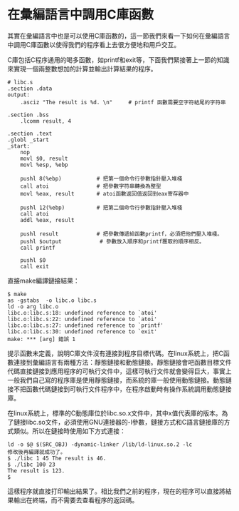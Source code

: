 # 在彙編語言中調用C庫函數

其實在彙編語言中也是可以使用C庫函數的，這一節我們來看一下如何在彙編語言中調用C庫函數以使得我們的程序看上去很方便地和用戶交互。


C庫包括C程序通用的喝多函數，如printf和exit等，下面我們緊接著上一節的知識來實現一個兩整數想加的計算並輸出計算結果的程序。
```
# libc.s
.section .data
output:
    .asciz "The result is %d. \n"     # printf 函數需要空字符結尾的字符串

.section .bss
    .lcomm result, 4

.section .text
.globl _start
_start:
    nop
    movl $0, result
    movl %esp, %ebp

    pushl 8(%ebp)           # 把第一個命令行參數指針壓入堆棧
    call atoi               # 把參數字符串轉換為整型
    movl %eax, result       # atoi函數返回值返回到eax寄存器中

    pushl 12(%ebp)          # 把第二個命令行參數指針壓入堆棧
    call atoi
    addl %eax, result

    pushl result            # 把參數傳遞給函數printf，必須把他們壓入堆棧。
    pushl $output            # 參數放入順序和printf獲取的順序相反。
    call printf

    pushl $0
    call exit
```
直接make編譯鏈接結果：
```
$ make
as -gstabs  -o libc.o libc.s
ld -o arg libc.o
libc.o:libc.s:18: undefined reference to `atoi'
libc.o:libc.s:22: undefined reference to `atoi'
libc.o:libc.s:27: undefined reference to `printf'
libc.o:libc.s:30: undefined reference to `exit'
make: *** [arg] 錯誤 1
```
提示函數未定義，說明C庫文件沒有連接到程序目標代碼。在linux系統上，把C函數連接到彙編語言有兩種方法：靜態鏈接和動態鏈接。靜態鏈接會吧函數目標文件代碼直接鏈接到應用程序的可執行文件中，這樣可執行文件就會變得巨大，事實上一般我們自己寫的程序庫是使用靜態鏈接，而系統的庫一般使用動態鏈接。動態鏈接不把函數代碼鏈接到可執行文件程序中，在程序啟動時有操作系統調用動態鏈接庫。

在linux系統上，標準的C動態庫位於libc.so.x文件中，其中x值代表庫的版本。為了鏈接libc.so文件，必須使用GNU連接器的-l參數，鏈接方式和C語言鏈接庫的方式類似。所以在鏈接時使用如下方式連接：
```
ld -o $@ $(SRC_OBJ) -dynamic-linker /lib/ld-linux.so.2 -lc
修改後再編譯就成功了。
$ ./libc 1 45 The result is 46.
$ ./libc 100 23
The result is 123.
$
```
這樣程序就直接打印輸出結果了。相比我們之前的程序，現在的程序可以直接將結果輸出在終端，而不需要去查看程序的返回碼。

